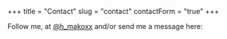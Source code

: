 +++
title = "Contact"
slug = "contact"
contactForm = "true"
+++

Follow me, at [@h_makoxx](https://twitter.com/h_makoxx) and/or send me a message here:
